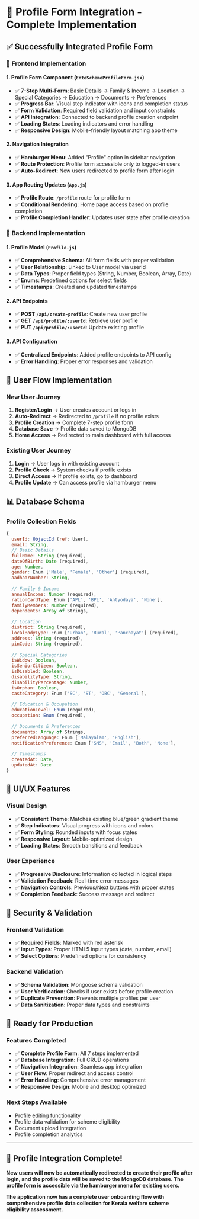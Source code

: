 # 🎯 Profile Form Integration - Complete Implementation

## ✅ **Successfully Integrated Profile Form**

### 🎨 **Frontend Implementation**

#### **1. Profile Form Component (`EnteSchemeProfileForm.jsx`)**
- ✅ **7-Step Multi-Form**: Basic Details → Family & Income → Location → Special Categories → Education → Documents → Preferences
- ✅ **Progress Bar**: Visual step indicator with icons and completion status
- ✅ **Form Validation**: Required field validation and input constraints
- ✅ **API Integration**: Connected to backend profile creation endpoint
- ✅ **Loading States**: Loading indicators and error handling
- ✅ **Responsive Design**: Mobile-friendly layout matching app theme

#### **2. Navigation Integration**
- ✅ **Hamburger Menu**: Added "Profile" option in sidebar navigation
- ✅ **Route Protection**: Profile form accessible only to logged-in users
- ✅ **Auto-Redirect**: New users redirected to profile form after login

#### **3. App Routing Updates (`App.js`)**
- ✅ **Profile Route**: `/profile` route for profile form
- ✅ **Conditional Rendering**: Home page access based on profile completion
- ✅ **Profile Completion Handler**: Updates user state after profile creation

### 🔧 **Backend Implementation**

#### **1. Profile Model (`Profile.js`)**
- ✅ **Comprehensive Schema**: All form fields with proper validation
- ✅ **User Relationship**: Linked to User model via userId
- ✅ **Data Types**: Proper field types (String, Number, Boolean, Array, Date)
- ✅ **Enums**: Predefined options for select fields
- ✅ **Timestamps**: Created and updated timestamps

#### **2. API Endpoints**
- ✅ **POST `/api/create-profile`**: Create new user profile
- ✅ **GET `/api/profile/:userId`**: Retrieve user profile
- ✅ **PUT `/api/profile/:userId`**: Update existing profile

#### **3. API Configuration**
- ✅ **Centralized Endpoints**: Added profile endpoints to API config
- ✅ **Error Handling**: Proper error responses and validation

## 🎯 **User Flow Implementation**

### **New User Journey**
1. **Register/Login** → User creates account or logs in
2. **Auto-Redirect** → Redirected to `/profile` if no profile exists
3. **Profile Creation** → Complete 7-step profile form
4. **Database Save** → Profile data saved to MongoDB
5. **Home Access** → Redirected to main dashboard with full access

### **Existing User Journey**
1. **Login** → User logs in with existing account
2. **Profile Check** → System checks if profile exists
3. **Direct Access** → If profile exists, go to dashboard
4. **Profile Update** → Can access profile via hamburger menu

## 📊 **Database Schema**

### **Profile Collection Fields**
```javascript
{
  userId: ObjectId (ref: User),
  email: String,
  // Basic Details
  fullName: String (required),
  dateOfBirth: Date (required),
  age: Number,
  gender: Enum ['Male', 'Female', 'Other'] (required),
  aadhaarNumber: String,
  
  // Family & Income
  annualIncome: Number (required),
  rationCardType: Enum ['APL', 'BPL', 'Antyodaya', 'None'],
  familyMembers: Number (required),
  dependents: Array of Strings,
  
  // Location
  district: String (required),
  localBodyType: Enum ['Urban', 'Rural', 'Panchayat'] (required),
  address: String (required),
  pinCode: String (required),
  
  // Special Categories
  isWidow: Boolean,
  isSeniorCitizen: Boolean,
  isDisabled: Boolean,
  disabilityType: String,
  disabilityPercentage: Number,
  isOrphan: Boolean,
  casteCategory: Enum ['SC', 'ST', 'OBC', 'General'],
  
  // Education & Occupation
  educationLevel: Enum (required),
  occupation: Enum (required),
  
  // Documents & Preferences
  documents: Array of Strings,
  preferredLanguage: Enum ['Malayalam', 'English'],
  notificationPreference: Enum ['SMS', 'Email', 'Both', 'None'],
  
  // Timestamps
  createdAt: Date,
  updatedAt: Date
}
```

## 🎨 **UI/UX Features**

### **Visual Design**
- ✅ **Consistent Theme**: Matches existing blue/green gradient theme
- ✅ **Step Indicators**: Visual progress with icons and colors
- ✅ **Form Styling**: Rounded inputs with focus states
- ✅ **Responsive Layout**: Mobile-optimized design
- ✅ **Loading States**: Smooth transitions and feedback

### **User Experience**
- ✅ **Progressive Disclosure**: Information collected in logical steps
- ✅ **Validation Feedback**: Real-time error messages
- ✅ **Navigation Controls**: Previous/Next buttons with proper states
- ✅ **Completion Feedback**: Success message and redirect

## 🔐 **Security & Validation**

### **Frontend Validation**
- ✅ **Required Fields**: Marked with red asterisk
- ✅ **Input Types**: Proper HTML5 input types (date, number, email)
- ✅ **Select Options**: Predefined options for consistency

### **Backend Validation**
- ✅ **Schema Validation**: Mongoose schema validation
- ✅ **User Verification**: Checks if user exists before profile creation
- ✅ **Duplicate Prevention**: Prevents multiple profiles per user
- ✅ **Data Sanitization**: Proper data types and constraints

## 🚀 **Ready for Production**

### **Features Completed**
- ✅ **Complete Profile Form**: All 7 steps implemented
- ✅ **Database Integration**: Full CRUD operations
- ✅ **Navigation Integration**: Seamless app integration
- ✅ **User Flow**: Proper redirect and access control
- ✅ **Error Handling**: Comprehensive error management
- ✅ **Responsive Design**: Mobile and desktop optimized

### **Next Steps Available**
- Profile editing functionality
- Profile data validation for scheme eligibility
- Document upload integration
- Profile completion analytics

---

## 🎉 **Profile Integration Complete!**

**New users will now be automatically redirected to create their profile after login, and the profile data will be saved to the MongoDB database. The profile form is accessible via the hamburger menu for existing users.**

**The application now has a complete user onboarding flow with comprehensive profile data collection for Kerala welfare scheme eligibility assessment.**
